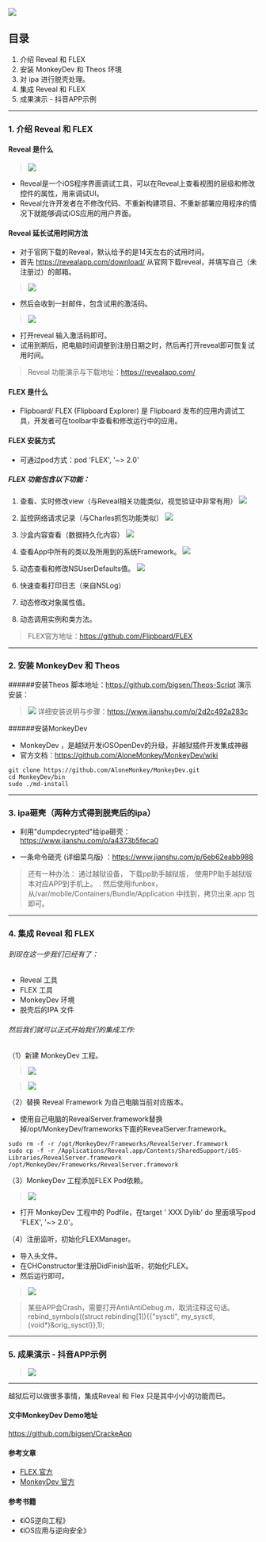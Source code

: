 ![](https://upload-images.jianshu.io/upload_images/790890-2822ae20a36c1506.png?imageMogr2/auto-orient/strip%7CimageView2/2/w/1240)

## 目录
1. 介绍 Reveal 和 FLEX
2. 安装 MonkeyDev 和 Theos 环境
3. 对 ipa 进行脱壳处理。 
4. 集成 Reveal 和 FLEX
5. 成果演示 - 抖音APP示例
---

### 1. 介绍 Reveal 和 FLEX
#### Reveal 是什么
>![](https://upload-images.jianshu.io/upload_images/790890-bd1211bcee258623.png?imageMogr2/auto-orient/strip%7CimageView2/2/w/1240)

* Reveal是一个iOS程序界面调试工具，可以在Reveal上查看视图的层级和修改控件的属性，用来调试UI。
* Reveal允许开发者在不修改代码、不重新构建项目、不重新部署应用程序的情况下就能够调试iOS应用的用户界面。

#### Reveal 延长试用时间方法
* 对于官网下载的Reveal，默认给予的是14天左右的试用时间。
*  首先 https://revealapp.com/download/ 从官网下载reveal，并填写自己（未注册过）的邮箱。
>![](https://upload-images.jianshu.io/upload_images/790890-013c19f0f84678a7.png?imageMogr2/auto-orient/strip%7CimageView2/2/w/1240)

* 然后会收到一封邮件，包含试用的激活码。
>![](https://upload-images.jianshu.io/upload_images/790890-e39ce346df3ecf3d.png?imageMogr2/auto-orient/strip%7CimageView2/2/w/1240)

* 打开reveal 输入激活码即可。
* 试用到期后，把电脑时间调整到注册日期之时，然后再打开reveal即可恢复试用时间。

>  Reveal 功能演示与下载地址：https://revealapp.com/
#### FLEX 是什么
* Flipboard/ FLEX (Flipboard Explorer) 是 Flipboard 发布的应用内调试工具，开发者可在toolbar中查看和修改运行中的应用。

#### FLEX 安装方式
* 可通过pod方式：pod 'FLEX', '~> 2.0'

##### FLEX 功能包含以下功能：
1. 查看、实时修改view（与Reveal相关功能类似，视觉验证中非常有用）
![](https://upload-images.jianshu.io/upload_images/790890-269a6ea7078245b0.gif?imageMogr2/auto-orient/strip)

2. 监控网络请求记录（与Charles抓包功能类似）
![](https://upload-images.jianshu.io/upload_images/790890-4b7fae72c8d0782d.gif?imageMogr2/auto-orient/strip)

3. 沙盒内容查看（数据持久化内容）
![](https://upload-images.jianshu.io/upload_images/790890-87f1117538bd4b8a.gif?imageMogr2/auto-orient/strip)

4. 查看App中所有的类以及所用到的系统Framework。
![](https://upload-images.jianshu.io/upload_images/790890-c7a4fbc29f658586.gif?imageMogr2/auto-orient/strip)

5. 动态查看和修改NSUserDefaults值。
![](https://upload-images.jianshu.io/upload_images/790890-48afa5790785a773.gif?imageMogr2/auto-orient/strip)

6. 快速查看打印日志（来自NSLog）

7. 动态修改对象属性值。

8. 动态调用实例和类方法。

>FLEX官方地址：https://github.com/Flipboard/FLEX
---

### 2. 安装 MonkeyDev 和 Theos
######安装Theos
脚本地址：https://github.com/bigsen/Theos-Script
演示安装：
>![](https://upload-images.jianshu.io/upload_images/790890-b406dcb95d135b95.gif?imageMogr2/auto-orient/strip)
详细安装说明与步骤：https://www.jianshu.com/p/2d2c492a283c

######安装MonkeyDev
* MonkeyDev ，是越狱开发iOSOpenDev的升级，非越狱插件开发集成神器
* 官方文档：https://github.com/AloneMonkey/MonkeyDev/wiki
```
git clone https://github.com/AloneMonkey/MonkeyDev.git
cd MonkeyDev/bin
sudo ./md-install
```
---

### 3. ipa砸壳（两种方式得到脱壳后的ipa）
* 利用"dumpdecrypted"给ipa砸壳：https://www.jianshu.com/p/a4373b5feca0

* 一条命令砸壳 (详细菜鸟版) ：https://www.jianshu.com/p/6eb62eabb988

>还有一种办法：
通过越狱设备， 下载pp助手越狱版， 使用PP助手越狱版本对应APP到手机上。
.
然后使用ifunbox， 从/var/mobile/Containers/Bundle/Application 中找到，拷贝出来.app 包即可。
---

### 4. 集成 Reveal 和 FLEX
###### 到现在这一步我们已经有了：
* Reveal 工具
* FLEX 工具
* MonkeyDev 环境
* 脱壳后的IPA 文件

###### 然后我们就可以正式开始我们的集成工作:
（1）新建 MonkeyDev 工程。
>![](https://upload-images.jianshu.io/upload_images/790890-f3d44d297cf19d93.png?imageMogr2/auto-orient/strip%7CimageView2/2/w/1240)

>![](https://upload-images.jianshu.io/upload_images/790890-c3e20f5731a6a79d.png?imageMogr2/auto-orient/strip%7CimageView2/2/w/1240)


（2）替换 Reveal Framework 为自己电脑当前对应版本。
* 使用自己电脑的RevealServer.framework替换掉/opt/MonkeyDev/frameworks下面的RevealServer.framework。
```
sudo rm -f -r /opt/MonkeyDev/Frameworks/RevealServer.framework
sudo cp -f -r /Applications/Reveal.app/Contents/SharedSupport/iOS-Libraries/RevealServer.framework /opt/MonkeyDev/Frameworks/RevealServer.framework
```

（3）MonkeyDev 工程添加FLEX Pod依赖。
>![](https://upload-images.jianshu.io/upload_images/790890-8cad2e0337de11cc.png?imageMogr2/auto-orient/strip%7CimageView2/2/w/1240)
* 打开 MonkeyDev 工程中的 Podfile，在target ' XXX Dylib' do
里面填写pod 'FLEX', '~> 2.0'。

（4）注册监听，初始化FLEXManager。
* 导入头文件。
* 在CHConstructor里注册DidFinish监听，初始化FLEX。
* 然后运行即可。
>![](https://upload-images.jianshu.io/upload_images/790890-e0b3b2f8312236ad.png?imageMogr2/auto-orient/strip%7CimageView2/2/w/1240)

>某些APP会Crash，需要打开AntiAntiDebug.m，取消注释这句话。
rebind_symbols((struct rebinding[1]){{"sysctl", my_sysctl, (void*)&orig_sysctl}},1); 
---

### 5. 成果演示 - 抖音APP示例
>![](https://upload-images.jianshu.io/upload_images/790890-50399fcb959e99db.gif?imageMogr2/auto-orient/strip)

---
越狱后可以做很多事情，集成Reveal 和 Flex 只是其中小小的功能而已。

#### 文中MonkeyDev Demo地址
https://github.com/bigsen/CrackeApp

#### 参考文章
* [FLEX 官方](https://github.com/Flipboard/FLEX)
* [MonkeyDev 官方](https://github.com/AloneMonkey/MonkeyDev/wiki)

#### 参考书籍
* 《iOS逆向工程》
* 《iOS应用与逆向安全》

